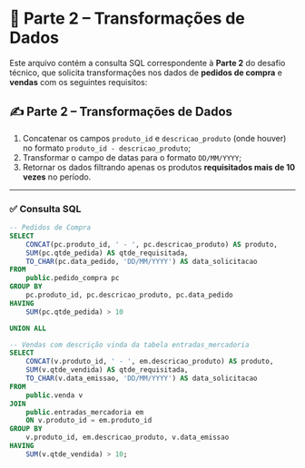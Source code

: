 
# 🔄 Parte 2 – Transformações de Dados

Este arquivo contém a consulta SQL correspondente à **Parte 2** do desafio técnico, que solicita transformações nos dados de **pedidos de compra** e **vendas** com os seguintes requisitos:

## ✍️ Parte 2 – Transformações de Dados

1. Concatenar os campos `produto_id` e `descricao_produto` (onde houver) no formato `produto_id - descricao_produto`;
2. Transformar o campo de datas para o formato `DD/MM/YYYY`;
3. Retornar os dados filtrando apenas os produtos **requisitados mais de 10 vezes** no período.

---

### ✅ Consulta SQL

```sql
-- Pedidos de Compra
SELECT 
    CONCAT(pc.produto_id, ' - ', pc.descricao_produto) AS produto,
    SUM(pc.qtde_pedida) AS qtde_requisitada,
    TO_CHAR(pc.data_pedido, 'DD/MM/YYYY') AS data_solicitacao
FROM 
    public.pedido_compra pc
GROUP BY 
    pc.produto_id, pc.descricao_produto, pc.data_pedido
HAVING 
    SUM(pc.qtde_pedida) > 10

UNION ALL

-- Vendas com descrição vinda da tabela entradas_mercadoria
SELECT 
    CONCAT(v.produto_id, ' - ', em.descricao_produto) AS produto,
    SUM(v.qtde_vendida) AS qtde_requisitada,
    TO_CHAR(v.data_emissao, 'DD/MM/YYYY') AS data_solicitacao
FROM 
    public.venda v
JOIN 
    public.entradas_mercadoria em 
    ON v.produto_id = em.produto_id
GROUP BY 
    v.produto_id, em.descricao_produto, v.data_emissao
HAVING 
    SUM(v.qtde_vendida) > 10;
```
